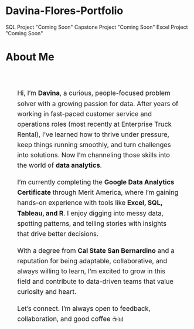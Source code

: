 # Davina-Flores-Portfolio
SQL Project "Coming Soon"
Capstone Project "Coming Soon"
Excel Project "Coming Soon"
#  About Me
<section id="about">
  <div style="max-width: 800px; margin: 0 auto; padding: 2rem;">
    <p style="font-size: 1.1rem; line-height: 1.6;">
      Hi, I’m <strong>Davina</strong>, a curious, people-focused problem solver with a growing passion for data. 
      After years of working in fast-paced customer service and operations roles (most recently at Enterprise Truck Rental), 
      I’ve learned how to thrive under pressure, keep things running smoothly, and turn challenges into solutions. 
      Now I’m channeling those skills into the world of <strong>data analytics</strong>.
    </p>
    <p style="font-size: 1.1rem; line-height: 1.6; margin-top: 1rem;">
      I’m currently completing the <strong>Google Data Analytics Certificate</strong> through Merit America, 
      where I’m gaining hands-on experience with tools like <strong>Excel, SQL, Tableau, and R</strong>. 
      I enjoy digging into messy data, spotting patterns, and telling stories with insights that drive better decisions.
    </p>
    <p style="font-size: 1.1rem; line-height: 1.6; margin-top: 1rem;">
      With a degree from <strong>Cal State San Bernardino</strong> and a reputation for being adaptable, 
      collaborative, and always willing to learn, I’m excited to grow in this field and contribute to 
      data-driven teams that value curiosity and heart.
    </p>
    <p style="font-size: 1.1rem; line-height: 1.6; margin-top: 1rem;">
      Let’s connect. I’m always open to feedback, collaboration, and good coffee ☕📊
    </p>
  </div>
</section>

